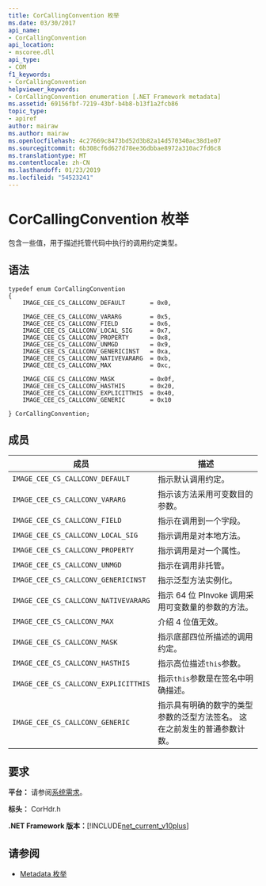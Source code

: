 ```yaml
---
title: CorCallingConvention 枚举
ms.date: 03/30/2017
api_name:
- CorCallingConvention
api_location:
- mscoree.dll
api_type:
- COM
f1_keywords:
- CorCallingConvention
helpviewer_keywords:
- CorCallingConvention enumeration [.NET Framework metadata]
ms.assetid: 69156fbf-7219-43bf-b4b8-b13f1a2fcb86
topic_type:
- apiref
author: mairaw
ms.author: mairaw
ms.openlocfilehash: 4c27669c8473bd52d3b82a14d570340ac38d1e07
ms.sourcegitcommit: 6b308cf6d627d78ee36dbbae8972a310ac7fd6c8
ms.translationtype: MT
ms.contentlocale: zh-CN
ms.lasthandoff: 01/23/2019
ms.locfileid: "54523241"
---
```

# <a name="corcallingconvention-enumeration"></a>CorCallingConvention 枚举
包含一些值，用于描述托管代码中执行的调用约定类型。  
  
## <a name="syntax"></a>语法  
  
```  
typedef enum CorCallingConvention  
{  
    IMAGE_CEE_CS_CALLCONV_DEFAULT       = 0x0,  
  
    IMAGE_CEE_CS_CALLCONV_VARARG        = 0x5,  
    IMAGE_CEE_CS_CALLCONV_FIELD         = 0x6,  
    IMAGE_CEE_CS_CALLCONV_LOCAL_SIG     = 0x7,  
    IMAGE_CEE_CS_CALLCONV_PROPERTY      = 0x8,  
    IMAGE_CEE_CS_CALLCONV_UNMGD         = 0x9,  
    IMAGE_CEE_CS_CALLCONV_GENERICINST   = 0xa,  
    IMAGE_CEE_CS_CALLCONV_NATIVEVARARG  = 0xb,  
    IMAGE_CEE_CS_CALLCONV_MAX           = 0xc,  
  
    IMAGE_CEE_CS_CALLCONV_MASK          = 0x0f,  
    IMAGE_CEE_CS_CALLCONV_HASTHIS       = 0x20,  
    IMAGE_CEE_CS_CALLCONV_EXPLICITTHIS  = 0x40,  
    IMAGE_CEE_CS_CALLCONV_GENERIC       = 0x10  
  
} CorCallingConvention;  
```  
  
## <a name="members"></a>成员  
  
|成员|描述|  
|------------|-----------------|  
|`IMAGE_CEE_CS_CALLCONV_DEFAULT`|指示默认调用约定。|  
|`IMAGE_CEE_CS_CALLCONV_VARARG`|指示该方法采用可变数目的参数。|  
|`IMAGE_CEE_CS_CALLCONV_FIELD`|指示在调用到一个字段。|  
|`IMAGE_CEE_CS_CALLCONV_LOCAL_SIG`|指示调用是对本地方法。|  
|`IMAGE_CEE_CS_CALLCONV_PROPERTY`|指示调用是对一个属性。|  
|`IMAGE_CEE_CS_CALLCONV_UNMGD`|指示在调用非托管。|  
|`IMAGE_CEE_CS_CALLCONV_GENERICINST`|指示泛型方法实例化。|  
|`IMAGE_CEE_CS_CALLCONV_NATIVEVARARG`|指示 64 位 PInvoke 调用采用可变数量的参数的方法。|  
|`IMAGE_CEE_CS_CALLCONV_MAX`|介绍 4 位值无效。|  
|`IMAGE_CEE_CS_CALLCONV_MASK`|指示底部四位所描述的调用约定。|  
|`IMAGE_CEE_CS_CALLCONV_HASTHIS`|指示高位描述`this`参数。|  
|`IMAGE_CEE_CS_CALLCONV_EXPLICITTHIS`|指示`this`参数是在签名中明确描述。|  
|`IMAGE_CEE_CS_CALLCONV_GENERIC`|指示具有明确的数字的类型参数的泛型方法签名。 这在之前发生的普通参数计数。|  
  
## <a name="requirements"></a>要求  
 **平台：** 请参阅[系统需求](../../../../docs/framework/get-started/system-requirements.md)。  
  
 **标头：** CorHdr.h  
  
 **.NET Framework 版本：**[!INCLUDE[net_current_v10plus](../../../../includes/net-current-v10plus-md.md)]  
  
## <a name="see-also"></a>请参阅
- [Metadata 枚举](../../../../docs/framework/unmanaged-api/metadata/metadata-enumerations.md)
